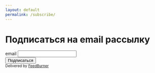 ```yaml
---
layout: default
permalink: /subscribe/
---
```


<form action="https://feedburner.google.com/fb/a/mailverify" method="post" target="popupwindow" 
  onsubmit="window.open('https://feedburner.google.com/fb/a/mailverify?uri=github/FbSs', 'popupwindow', 'scrollbars=yes,width=550,height=520');return true">
  <h1>Подписаться на email рассылку</h1>
  <div class="input">
    <label>email</label>
    <input type="email" name="email" required/>
  </div>
  <input type="hidden" value="github/FbSs" name="uri"/>
  <input type="hidden" name="loc" value="ru_RU"/>
  <div class="text-right">
    <input type="submit" value="Подписаться" />
  </div>
  <small>Delivered by <a href="https://feedburner.google.com" target="_blank">FeedBurner</a></small>
</form>
